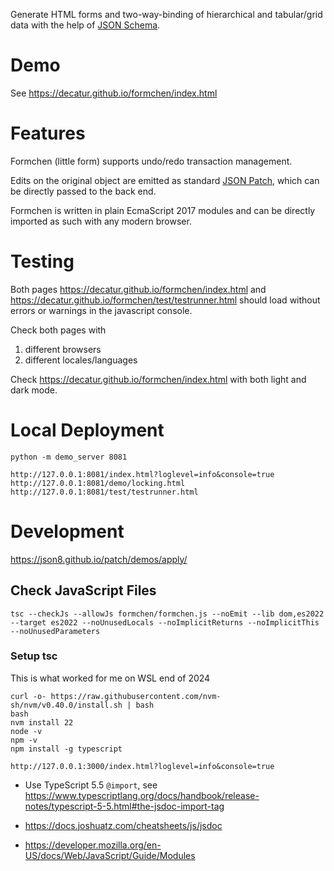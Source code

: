 Generate HTML forms and two-way-binding of hierarchical and tabular/grid data with the help of [JSON Schema](https://json-schema.org).

# Demo

See https://decatur.github.io/formchen/index.html

# Features 

Formchen (little form) supports undo/redo transaction management.

Edits on the original object are emitted as standard [JSON Patch](https://tools.ietf.org/html/rfc6902),
which can be directly passed to the back end.

Formchen is written in plain EcmaScript 2017 modules and can be directly imported as such with any modern browser.

# Testing

Both pages https://decatur.github.io/formchen/index.html and https://decatur.github.io/formchen/test/testrunner.html should load without errors or warnings in the javascript console.

Check both pages with
1. different browsers
2. different locales/languages

Check https://decatur.github.io/formchen/index.html with both light and dark mode.

# Local Deployment

```
python -m demo_server 8081
```

```
http://127.0.0.1:8081/index.html?loglevel=info&console=true
http://127.0.0.1:8081/demo/locking.html
http://127.0.0.1:8081/test/testrunner.html
```

# Development

https://json8.github.io/patch/demos/apply/

## Check JavaScript Files

```
tsc --checkJs --allowJs formchen/formchen.js --noEmit --lib dom,es2022 --target es2022 --noUnusedLocals --noImplicitReturns --noImplicitThis --noUnusedParameters
```

### Setup tsc

This is what worked for me on WSL end of 2024
```
curl -o- https://raw.githubusercontent.com/nvm-sh/nvm/v0.40.0/install.sh | bash
bash
nvm install 22
node -v
npm -v
npm install -g typescript
```

```
http://127.0.0.1:3000/index.html?loglevel=info&console=true
```

* Use TypeScript 5.5 `@import`, see 
https://www.typescriptlang.org/docs/handbook/release-notes/typescript-5-5.html#the-jsdoc-import-tag

* https://docs.joshuatz.com/cheatsheets/js/jsdoc
* https://developer.mozilla.org/en-US/docs/Web/JavaScript/Guide/Modules







